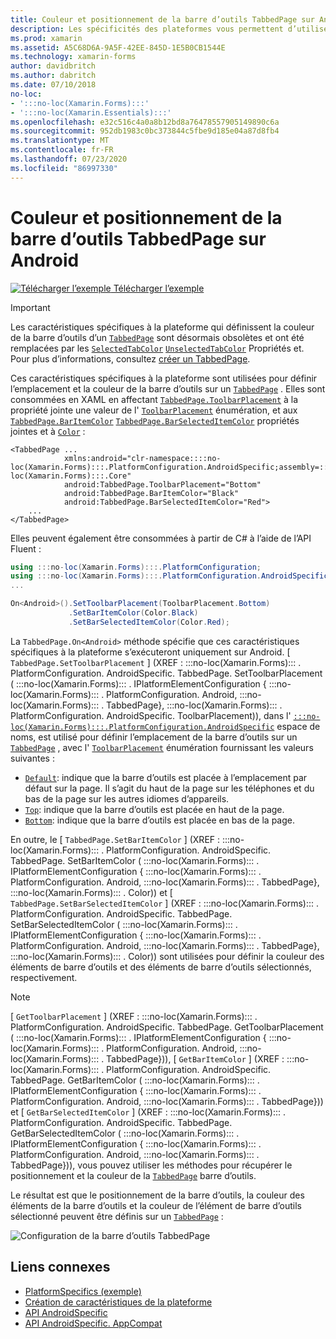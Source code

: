 ```yaml
---
title: Couleur et positionnement de la barre d’outils TabbedPage sur Android
description: Les spécificités des plateformes vous permettent d’utiliser des fonctionnalités uniquement disponibles sur une plateforme spécifique, sans implémenter de convertisseurs ou d’effets personnalisés. Cet article explique comment utiliser le spécifique à la plateforme Android qui définit la position et la couleur de la barre d’outils sur un TabbedPage.
ms.prod: xamarin
ms.assetid: A5C68D6A-9A5F-42EE-845D-1E5B0CB1544E
ms.technology: xamarin-forms
author: davidbritch
ms.author: dabritch
ms.date: 07/10/2018
no-loc:
- ':::no-loc(Xamarin.Forms):::'
- ':::no-loc(Xamarin.Essentials):::'
ms.openlocfilehash: e32c516c4a0a8b12bd8a76478557905149890c6a
ms.sourcegitcommit: 952db1983c0bc373844c5fbe9d185e04a87d8fb4
ms.translationtype: MT
ms.contentlocale: fr-FR
ms.lasthandoff: 07/23/2020
ms.locfileid: "86997330"
---
```

# <a name="tabbedpage-toolbar-placement-and-color-on-android"></a>Couleur et positionnement de la barre d’outils TabbedPage sur Android

[![Télécharger l’exemple](~/media/shared/download.png) Télécharger l’exemple](https://docs.microsoft.com/samples/xamarin/xamarin-forms-samples/userinterface-platformspecifics)

> [!IMPORTANT]
> Les caractéristiques spécifiques à la plateforme qui définissent la couleur de la barre d’outils d’un [`TabbedPage`](xref::::no-loc(Xamarin.Forms):::.TabbedPage) sont désormais obsolètes et ont été remplacées par les [`SelectedTabColor`](xref::::no-loc(Xamarin.Forms):::.TabbedPage.SelectedTabColor) [`UnselectedTabColor`](xref::::no-loc(Xamarin.Forms):::.TabbedPage.UnselectedTabColor) Propriétés et. Pour plus d’informations, consultez [créer un TabbedPage](~/xamarin-forms/app-fundamentals/navigation/tabbed-page.md#create-a-tabbedpage).

Ces caractéristiques spécifiques à la plateforme sont utilisées pour définir l’emplacement et la couleur de la barre d’outils sur un [`TabbedPage`](xref::::no-loc(Xamarin.Forms):::.TabbedPage) . Elles sont consommées en XAML en affectant [`TabbedPage.ToolbarPlacement`](xref::::no-loc(Xamarin.Forms):::.PlatformConfiguration.AndroidSpecific.TabbedPage.ToolbarPlacementProperty) à la propriété jointe une valeur de l' [`ToolbarPlacement`](xref::::no-loc(Xamarin.Forms):::.PlatformConfiguration.AndroidSpecific.ToolbarPlacement) énumération, et aux [`TabbedPage.BarItemColor`](xref::::no-loc(Xamarin.Forms):::.PlatformConfiguration.AndroidSpecific.TabbedPage.BarItemColorProperty) [`TabbedPage.BarSelectedItemColor`](xref::::no-loc(Xamarin.Forms):::.PlatformConfiguration.AndroidSpecific.TabbedPage.BarSelectedItemColorProperty) propriétés jointes et à [`Color`](xref::::no-loc(Xamarin.Forms):::.Color) :

```xaml
<TabbedPage ...
            xmlns:android="clr-namespace::::no-loc(Xamarin.Forms):::.PlatformConfiguration.AndroidSpecific;assembly=:::no-loc(Xamarin.Forms):::.Core"
            android:TabbedPage.ToolbarPlacement="Bottom"
            android:TabbedPage.BarItemColor="Black"
            android:TabbedPage.BarSelectedItemColor="Red">
    ...
</TabbedPage>
```

Elles peuvent également être consommées à partir de C# à l’aide de l’API Fluent :

```csharp
using :::no-loc(Xamarin.Forms):::.PlatformConfiguration;
using :::no-loc(Xamarin.Forms):::.PlatformConfiguration.AndroidSpecific;
...

On<Android>().SetToolbarPlacement(ToolbarPlacement.Bottom)
             .SetBarItemColor(Color.Black)
             .SetBarSelectedItemColor(Color.Red);
```

La `TabbedPage.On<Android>` méthode spécifie que ces caractéristiques spécifiques à la plateforme s’exécuteront uniquement sur Android. [ `TabbedPage.SetToolbarPlacement` ] (XREF : :::no-loc(Xamarin.Forms)::: . PlatformConfiguration. AndroidSpecific. TabbedPage. SetToolbarPlacement ( :::no-loc(Xamarin.Forms)::: . IPlatformElementConfiguration { :::no-loc(Xamarin.Forms)::: . PlatformConfiguration. Android, :::no-loc(Xamarin.Forms)::: . TabbedPage}, :::no-loc(Xamarin.Forms)::: . PlatformConfiguration. AndroidSpecific. ToolbarPlacement)), dans l' [`:::no-loc(Xamarin.Forms):::.PlatformConfiguration.AndroidSpecific`](xref::::no-loc(Xamarin.Forms):::.PlatformConfiguration.AndroidSpecific) espace de noms, est utilisé pour définir l’emplacement de la barre d’outils sur un [`TabbedPage`](xref::::no-loc(Xamarin.Forms):::.TabbedPage) , avec l' [`ToolbarPlacement`](xref::::no-loc(Xamarin.Forms):::.PlatformConfiguration.AndroidSpecific.ToolbarPlacement) énumération fournissant les valeurs suivantes :

- [`Default`](xref::::no-loc(Xamarin.Forms):::.PlatformConfiguration.AndroidSpecific.ToolbarPlacement.Default): indique que la barre d’outils est placée à l’emplacement par défaut sur la page. Il s’agit du haut de la page sur les téléphones et du bas de la page sur les autres idiomes d’appareils.
- [`Top`](xref::::no-loc(Xamarin.Forms):::.PlatformConfiguration.AndroidSpecific.ToolbarPlacement.Top): indique que la barre d’outils est placée en haut de la page.
- [`Bottom`](xref::::no-loc(Xamarin.Forms):::.PlatformConfiguration.AndroidSpecific.ToolbarPlacement.Bottom): indique que la barre d’outils est placée en bas de la page.

En outre, le [ `TabbedPage.SetBarItemColor` ] (XREF : :::no-loc(Xamarin.Forms)::: . PlatformConfiguration. AndroidSpecific. TabbedPage. SetBarItemColor ( :::no-loc(Xamarin.Forms)::: . IPlatformElementConfiguration { :::no-loc(Xamarin.Forms)::: . PlatformConfiguration. Android, :::no-loc(Xamarin.Forms)::: . TabbedPage}, :::no-loc(Xamarin.Forms)::: . Color)) et [ `TabbedPage.SetBarSelectedItemColor` ] (XREF : :::no-loc(Xamarin.Forms)::: . PlatformConfiguration. AndroidSpecific. TabbedPage. SetBarSelectedItemColor ( :::no-loc(Xamarin.Forms)::: . IPlatformElementConfiguration { :::no-loc(Xamarin.Forms)::: . PlatformConfiguration. Android, :::no-loc(Xamarin.Forms)::: . TabbedPage}, :::no-loc(Xamarin.Forms)::: . Color)) sont utilisées pour définir la couleur des éléments de barre d’outils et des éléments de barre d’outils sélectionnés, respectivement.

> [!NOTE]
> [ `GetToolbarPlacement` ] (XREF : :::no-loc(Xamarin.Forms)::: . PlatformConfiguration. AndroidSpecific. TabbedPage. GetToolbarPlacement ( :::no-loc(Xamarin.Forms)::: . IPlatformElementConfiguration { :::no-loc(Xamarin.Forms)::: . PlatformConfiguration. Android, :::no-loc(Xamarin.Forms)::: . TabbedPage})), [ `GetBarItemColor` ] (XREF : :::no-loc(Xamarin.Forms)::: . PlatformConfiguration. AndroidSpecific. TabbedPage. GetBarItemColor ( :::no-loc(Xamarin.Forms)::: . IPlatformElementConfiguration { :::no-loc(Xamarin.Forms)::: . PlatformConfiguration. Android, :::no-loc(Xamarin.Forms)::: . TabbedPage})) et [ `GetBarSelectedItemColor` ] (XREF : :::no-loc(Xamarin.Forms)::: . PlatformConfiguration. AndroidSpecific. TabbedPage. GetBarSelectedItemColor ( :::no-loc(Xamarin.Forms)::: . IPlatformElementConfiguration { :::no-loc(Xamarin.Forms)::: . PlatformConfiguration. Android, :::no-loc(Xamarin.Forms)::: . TabbedPage})), vous pouvez utiliser les méthodes pour récupérer le positionnement et la couleur de la [`TabbedPage`](xref::::no-loc(Xamarin.Forms):::.TabbedPage) barre d’outils.

Le résultat est que le positionnement de la barre d’outils, la couleur des éléments de la barre d’outils et la couleur de l’élément de barre d’outils sélectionné peuvent être définis sur un [`TabbedPage`](xref::::no-loc(Xamarin.Forms):::.TabbedPage) :

![Configuration de la barre d’outils TabbedPage](tabbedpage-toolbar-placement-color-images/tabbedpage-toolbar-placement.png)

## <a name="related-links"></a>Liens connexes

- [PlatformSpecifics (exemple)](https://docs.microsoft.com/samples/xamarin/xamarin-forms-samples/userinterface-platformspecifics)
- [Création de caractéristiques de la plateforme](~/xamarin-forms/platform/platform-specifics/index.md#creating-platform-specifics)
- [API AndroidSpecific](xref::::no-loc(Xamarin.Forms):::.PlatformConfiguration.AndroidSpecific)
- [API AndroidSpecific. AppCompat](xref::::no-loc(Xamarin.Forms):::.PlatformConfiguration.AndroidSpecific.AppCompat)
